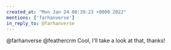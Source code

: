 ```yaml
---
created_at: "Mon Jan 24 00:39:23 +0000 2022"
mentions: ['farhanverse']
in_reply_to: @farhanverse
---
```


@farhanverse @feathercrm Cool, I'll take a look at that, thanks!